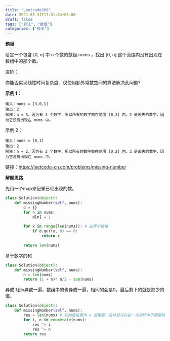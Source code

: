 ```yaml
---
title: "Leetcode268"
date: 2021-05-31T17:31:34+08:00
draft: false
tags: ["算法", "数组"]
categories: ["技术"]
---
```


**题目**

给定一个包含 [0, n] 中 n 个数的数组 nums ，找出 [0, n] 这个范围内没有出现在数组中的那个数。

进阶：

你能否实现线性时间复杂度、仅使用额外常数空间的算法解决此问题?

**示例 1：**
```
输入：nums = [3,0,1]
输出：2
解释：n = 3，因为有 3 个数字，所以所有的数字都在范围 [0,3] 内。2 是丢失的数字，因为它没有出现在 nums 中。
```
示例 2：
```
输入：nums = [0,1]
输出：2
解释：n = 2，因为有 2 个数字，所以所有的数字都在范围 [0,2] 内。2 是丢失的数字，因为它没有出现在 nums 中。
```

链接：https://leetcode-cn.com/problems/missing-number

**解题思路**

先用一个map来记录已经出现的数。

```python
class Solution(object):
    def missingNumber(self, nums):
        d = {}
        for n in nums:
            d[n] = 1
        
        for x in range(len(nums)): # 边界不能错
            if d.get(x, 0) == 0:
                return x
        
        return len(nums)
```

基于数字的和

```python
class Solution(object):
    def missingNumber(self, nums):
        n = len(nums)
        return (1 + n)* n/2 - sum(nums)
```


异或  1到n异或一遍，数组中的也异或一遍，相同的会是0，最后剩下的就是缺少的值。
```python
class Solution(object):
    def missingNumber(self, nums):
        res = len(nums) # 初始值设置为 n 很重要，这样就可以在一次循环中不需要特殊处理。
        for i, n in enumerate(nums):
            res ^= i
            res ^= n
        return res
```

